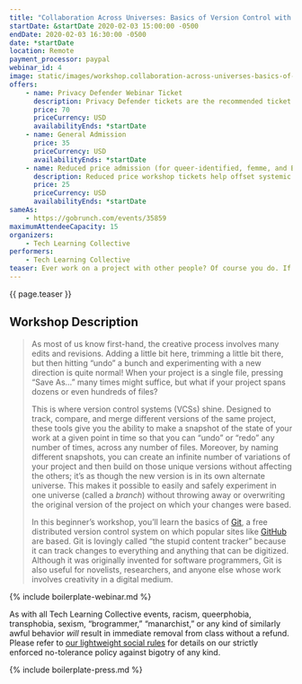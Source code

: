```yaml
---
title: "Collaboration Across Universes: Basics of Version Control with Git"
startDate: &startDate 2020-02-03 15:00:00 -0500
endDate: 2020-02-03 16:30:00 -0500
date: *startDate
location: Remote
payment_processor: paypal
webinar_id: 4
image: static/images/workshop.collaboration-across-universes-basics-of-version-control-with-git.rectangle.jpg
offers:
    - name: Privacy Defender Webinar Ticket
      description: Privacy Defender tickets are the recommended ticket type for those who can afford to help fund the digital security and online privacy advocacy communities with their financial resources, are attending the workshop with the support of their employers or other backers, or have other resources available to them. Purchasing tickets at this level makes it possible for us to offer reduced price tickets to those in need.
      price: 70
      priceCurrency: USD
      availabilityEnds: *startDate
    - name: General Admission
      price: 35
      priceCurrency: USD
      availabilityEnds: *startDate
    - name: Reduced price admission (for queer-identified, femme, and BIPOC people)
      description: Reduced price workshop tickets help offset systemic biases prevalent in society and in the technology sector especially.
      price: 25
      priceCurrency: USD
      availabilityEnds: *startDate
sameAs:
    - https://gobrunch.com/events/35859
maximumAttendeeCapacity: 15
organizers:
    - Tech Learning Collective
performers:
    - Tech Learning Collective
teaser: Ever work on a project with other people? Of course you do. If you&rsquo;ve been saving files with names like &ldquo;Project-outline-1&rdquo; and then saving another version of that file as &ldquo;Project-outline-2&rdquo; then you already understand the importance of a Version Control System (VCS). In this beginner&rsquo;s workshop, you&rsquo;ll see the popular Git version control system in action and learn how to improve your collaborative workflow whether you&rsquo;re a software engineer, novelist, or art designer.
---
```


{{ page.teaser }}

## Workshop Description

> As most of us know first-hand, the creative process involves many edits and revisions. Adding a little bit here, trimming a little bit there, but then hitting &ldquo;undo&rdquo; a bunch and experimenting with a new direction is quite normal! When your project is a single file, pressing &ldquo;Save As&hellip;&rdquo; many times might suffice, but what if your project spans dozens or even hundreds of files?
>
> This is where version control systems (VCSs) shine. Designed to track, compare, and merge different versions of the same project, these tools give you the ability to make a snapshot of the state of your work at a given point in time so that you can &ldquo;undo&rdquo; or &ldquo;redo&rdquo; any number of times, across any number of files. Moreover, by naming different snapshots, you can create an infinite number of variations of your project and then build on those unique versions without affecting the others; it&rsquo;s as though the new version is in its own alternate universe. This makes it possible to easily and safely experiment in one universe (called a *branch*) without throwing away or overwriting the original version of the project on which your changes were based.
>
> In this beginner&rsquo;s workshop, you&rsquo;ll learn the basics of [Git](https://git-scm.com/), a free distributed version control system on which popular sites like [GitHub](https://github.com/) are based. Git is lovingly called &ldquo;the stupid content tracker&rdquo; because it can track changes to everything and anything that can be digitized. Although it was originally invented for software programmers, Git is also useful for novelists, researchers, and anyone else whose work involves creativity in a digital medium.

{% include boilerplate-webinar.md %}

As with all Tech Learning Collective events, racism, queerphobia, transphobia, sexism, &ldquo;brogrammer,&rdquo; &ldquo;manarchist,&rdquo; or any kind of similarly awful behavior *will* result in immediate removal from class without a refund. Please refer to [our lightweight social rules](https://github.com/AnarchoTechNYC/meta/wiki/Social-rules) for details on our strictly enforced no-tolerance policy against bigotry of any kind.

{% include boilerplate-press.md %}
